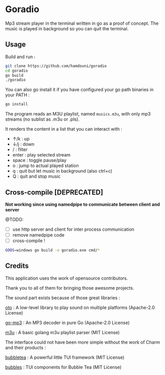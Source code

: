 # Goradio

Mp3 stream player in the terminal written in go as a proof of concept.
The music is played in background so you can quit the terminal.

## Usage

Build and run :
```sh
git clone https://github.com/hamdouni/goradio
cd goradio
go build 
./goradio
```

You can also go install it if you have configured your go path binaries in your PATH :
```sh
go install
```

The program reads an M3U playlist, named `musics.m3u`, with only mp3 streams (no sublist as .m3u or .pls). 

It renders the content in a list that you can interact with :

- ↑/k   : up 
- ↓/j   : down 
- /     : filter
- enter : play selected stream
- space : toggle pause/play
- o     : jump to actual played station
- q     : quit but let music in background (also ctrl+c)
- Q     : quit and stop music

## Cross-compile [DEPRECATED]

**Not working since using namedpipe to communicate between client and server**

@TODO:
- [ ] use http server and client for inter process communication
- [ ] remove namedpipe code
- [ ] cross-compile !

```sh
GOOS=windows go build -o goradio.exe cmd/*
```

## Credits

This application uses the work of opensource contributors. 

Thank you to all of them for bringing those awesome projects.

The sound part exists because of those great libraries :

[oto](https://github.com/hajimehoshi/oto) : A low-level library to play sound on multiple platforms (Apache-2.0 License)

[go-mp3](https://github.com/hajimehoshi/go-mp3) : An MP3 decoder in pure Go (Apache-2.0 License)

[m3u](https://github.com/jamesnetherton/m3u) : A basic golang m3u playlist parser  (MIT License) 

The interface could not have been more simple without the work of Charm and their products :

[bubbletea](https://github.com/charmbracelet/bubbletea) : A powerful little TUI framework (MIT License) 

[bubbles](https://github.com/charmbracelet/bubbles) : TUI components for Bubble Tea (MIT License) 
